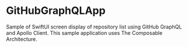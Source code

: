 # GitHubGraphQLApp

Sample of SwiftUI screen display of repository list using GitHub GraphQL and Apollo Client.
This sample application uses The Composable Architecture.
